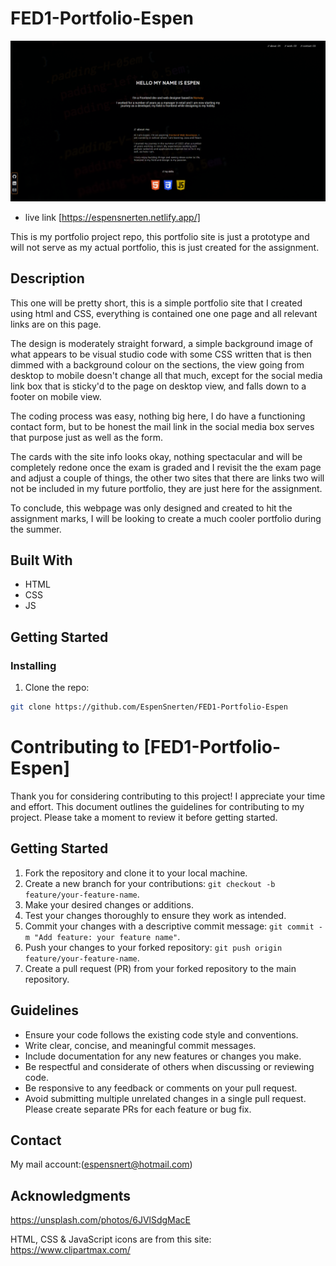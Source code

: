 # FED1-Portfolio-Espen

![image](/src/media/portfolio-sc.jpg)

- live link [https://espensnerten.netlify.app/]

This is my portfolio project repo, this portfolio site is just a prototype and will not serve as my actual portfolio, this is just created for the assignment.

## Description

This one will be pretty short, this is a simple portfolio site that I created using html and CSS, everything is contained one one page and all relevant links are on this page.

The design is moderately straight forward, a simple background image of what appears to be visual studio code with some CSS written that is then dimmed with a background colour on the sections, the view going from desktop to mobile doesn't change all that much, except for the social media link box that is sticky'd to the page on desktop view, and falls down to a footer on mobile view.

The coding process was easy, nothing big here, I do have a functioning contact form, but to be honest the mail link in the social media box serves that purpose just as well as the form.

The cards with the site info looks okay, nothing spectacular and will be completely redone once the exam is graded and I revisit the the exam page and adjust a couple of things, the other two sites that there are links two will not be included in my future portfolio, they are just here for the assignment.

To conclude, this webpage was only designed and created to hit the assignment marks, I will be looking to create a much cooler portfolio during the summer.  

## Built With

- HTML
- CSS
- JS

## Getting Started

### Installing

1. Clone the repo:

```bash
git clone https://github.com/EspenSnerten/FED1-Portfolio-Espen
```

# Contributing to [FED1-Portfolio-Espen]

Thank you for considering contributing to this project! I appreciate your time and effort. This document outlines the guidelines for contributing to my project. Please take a moment to review it before getting started.

## Getting Started

1. Fork the repository and clone it to your local machine.
2. Create a new branch for your contributions: `git checkout -b feature/your-feature-name`.
3. Make your desired changes or additions.
4. Test your changes thoroughly to ensure they work as intended.
5. Commit your changes with a descriptive commit message: `git commit -m "Add feature: your feature name"`.
6. Push your changes to your forked repository: `git push origin feature/your-feature-name`.
7. Create a pull request (PR) from your forked repository to the main repository.

## Guidelines

- Ensure your code follows the existing code style and conventions.
- Write clear, concise, and meaningful commit messages.
- Include documentation for any new features or changes you make.
- Be respectful and considerate of others when discussing or reviewing code.
- Be responsive to any feedback or comments on your pull request.
- Avoid submitting multiple unrelated changes in a single pull request. Please create separate PRs for each feature or bug fix.

## Contact

My mail account:(espensnert@hotmail.com)

## Acknowledgments
https://unsplash.com/photos/6JVlSdgMacE

HTML, CSS & JavaScript icons are from this site: https://www.clipartmax.com/